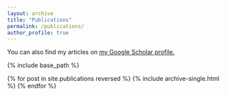 ```yaml
---
layout: archive
title: "Publications"
permalink: /publications/
author_profile: true
---
```



  You can also find my articles on <u><a href="{{[author.googlescholar](https://scholar.google.com/citations?hl=en&user=K4eycz0AAAAJ&view_op=list_works&sortby=pubdate)}}">my Google Scholar profile</a>.</u>


{% include base_path %}

{% for post in site.publications reversed %}
  {% include archive-single.html %}
{% endfor %}
